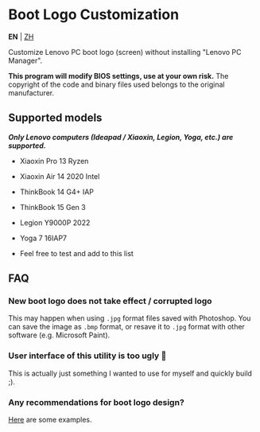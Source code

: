# Boot Logo Customization

**EN** | [ZH](README.zh.md)

Customize Lenovo PC boot logo (screen) without installing "Lenovo PC Manager".

**This program will modify BIOS settings, use at your own risk.** The copyright of the code and binary files used belongs to the original manufacturer.

## Supported models

***Only Lenovo computers (Ideapad / Xiaoxin, Legion, Yoga, etc.) are supported.***

- Xiaoxin Pro 13 Ryzen

- Xiaoxin Air 14 2020 Intel

- ThinkBook 14 G4+ IAP

- ThinkBook 15 Gen 3

- Legion Y9000P 2022

- Yoga 7 16IAP7

- Feel free to test and add to this list

## FAQ

### New boot logo does not take effect / corrupted logo

This may happen when using `.jpg` format files saved with Photoshop. You can save the image as `.bmp` format, or resave it to `.jpg` format with other software (e.g. Microsoft Paint).

### User interface of this utility is too ugly 🤯

This is actually just something I wanted to use for myself and quickly build ;).

### Any recommendations for boot logo design?

[Here](https://github.com/Coxxs/LogoDiy/tree/master/Examples) are some examples.
